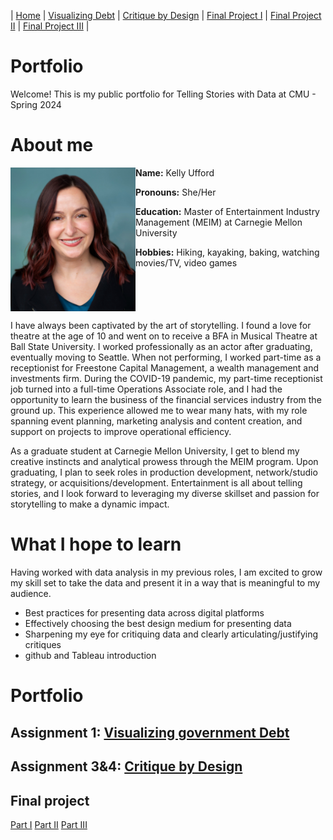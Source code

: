 | [Home](https://kcufford.github.io/portfolio/) | [Visualizing Debt](visualizing-government-debt) | [Critique by Design](critique-by-design) | [Final Project I](final-project-part-one) | [Final Project II](final-project-part-two) | [Final Project III](final-project-part-three) |

# Portfolio
Welcome! This is my public portfolio for Telling Stories with Data at CMU - Spring 2024

# About me
<img align="left" src="Kelly Ufford - Headshot2.jpg" width="200"/>
 
**Name:** Kelly Ufford

**Pronouns:** She/Her

**Education:** Master of Entertainment Industry Management (MEIM) at Carnegie Mellon University

**Hobbies:** Hiking, kayaking, baking, watching movies/TV, video games

<br clear="left"/>

I have always been captivated by the art of storytelling. I found a love for theatre at the age of 10 and went on to receive a BFA in Musical Theatre at Ball State University. I worked professionally as an actor after graduating, eventually moving to Seattle.  When not performing, I worked part-time as a receptionist for Freestone Capital Management, a wealth management and investments firm. During the COVID-19 pandemic, my part-time receptionist job turned into a full-time Operations Associate role, and I had the opportunity to learn the business of the financial services industry from the ground up. This experience allowed me to wear many hats, with my role spanning event planning, marketing analysis and content creation, and support on projects to improve operational efficiency.

As a graduate student at Carnegie Mellon University, I get to blend my creative instincts and analytical prowess through the MEIM program. Upon graduating, I plan to seek roles in production development, network/studio strategy, or acquisitions/development. Entertainment is all about telling stories, and I look forward to leveraging my diverse skillset and passion for storytelling to make a dynamic impact.

# What I hope to learn
Having worked with data analysis in my previous roles, I am excited to grow my skill set to take the data and present it in a way that is meaningful to my audience.

- Best practices for presenting data across digital platforms
- Effectively choosing the best design medium for presenting data
- Sharpening my eye for critiquing data and clearly articulating/justifying critiques
- github and Tableau introduction

# Portfolio

## Assignment 1: [Visualizing government Debt](visualizing-government-debt)

## Assignment 3&4: [Critique by Design](critique-by-design)

## Final project
[Part I](final-project-part-one)
[Part II](final-project-part-two)
[Part III](final-project-part-three)
